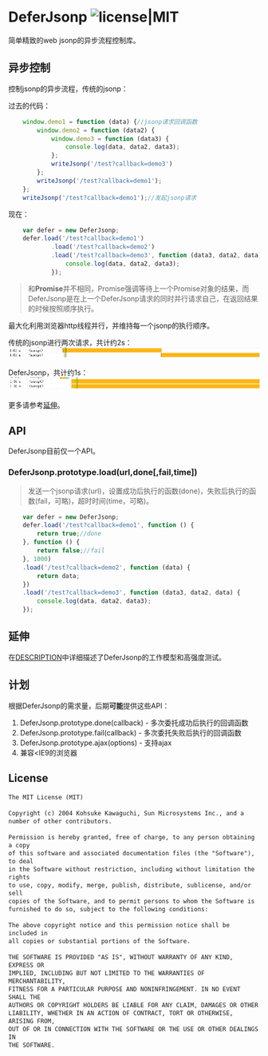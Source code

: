 ﻿# DeferJsonp ![license|MIT][1]


简单精致的web jsonp的异步流程控制库。

## 异步控制
控制jsonp的异步流程，传统的jsonp：

过去的代码：
```javascript
    window.demo1 = function (data) {//jsonp请求回调函数
        window.demo2 = function (data2) {
            window.demo3 = function (data3) {
                console.log(data, data2, data3);
            };
            writeJsonp('/test?callback=demo3')
        };
        writeJsonp('/test?callback=demo1');
    };
    writeJsonp('/test?callback=demo1');//发起jsonp请求
```

现在：
```javascript
    var defer = new DeferJsonp;
    defer.load('/test?callback=demo1')
            .load('/test?callback=demo2')
            .load('/test?callback=demo3', function (data3, data2, data) {
                console.log(data, data2, data3);
            });
```

> 和**Promise**并不相同，Promise强调等待上一个Promise对象的结果，而DeferJsonp是在上一个DeferJsonp请求的同时并行请求自己，在返回结果的时候按照顺序执行。

最大化利用浏览器http线程并行，并维持每一个jsonp的执行顺序。

传统的jsonp进行两次请求，共计约2s：
![jsonp][2]

DeferJsonp，共计约1s：
![DeferJsonp][3]

更多请参考[延伸][4]。

## API
DeferJsonp目前仅一个API。
### DeferJsonp.prototype.load(url,done[,fail,time])
>发送一个jsonp请求(url)，设置成功后执行的函数(done)，失败后执行的函数(fail，可略)，超时时间(time，可略)。

```javascript
    var defer = new DeferJsonp;
    defer.load('/test?callback=demo1', function () {
        return true;//done
    }, function () {
        return false;//fail
    }, 1000)
    .load('/test?callback=demo2', function (data) {
        return data;
    })
    .load('/test?callback=demo3', function (data3, data2, data) {
        console.log(data, data2, data3);
    });
```

## 延伸
在[DESCRIPTION][5]中详细描述了DeferJsonp的工作模型和高强度测试。

## 计划
根据DeferJsonp的需求量，后期**可能**提供这些API：

 1. DeferJsonp.prototype.done(callback) - 多次委托成功后执行的回调函数
 2. DeferJsonp.prototype.fail(callback) - 多次委托失败后执行的回调函数
 3. DeferJsonp.prototype.ajax(options) - 支持ajax
 4. 兼容&lt;IE9的浏览器

 
## License

    The MIT License (MIT)

    Copyright (c) 2004 Kohsuke Kawaguchi, Sun Microsystems Inc., and a number of other contributors. 

    Permission is hereby granted, free of charge, to any person obtaining a copy
    of this software and associated documentation files (the "Software"), to deal
    in the Software without restriction, including without limitation the rights
    to use, copy, modify, merge, publish, distribute, sublicense, and/or sell
    copies of the Software, and to permit persons to whom the Software is
    furnished to do so, subject to the following conditions:

    The above copyright notice and this permission notice shall be included in
    all copies or substantial portions of the Software.

    THE SOFTWARE IS PROVIDED "AS IS", WITHOUT WARRANTY OF ANY KIND, EXPRESS OR
    IMPLIED, INCLUDING BUT NOT LIMITED TO THE WARRANTIES OF MERCHANTABILITY,
    FITNESS FOR A PARTICULAR PURPOSE AND NONINFRINGEMENT. IN NO EVENT SHALL THE
    AUTHORS OR COPYRIGHT HOLDERS BE LIABLE FOR ANY CLAIM, DAMAGES OR OTHER
    LIABILITY, WHETHER IN AN ACTION OF CONTRACT, TORT OR OTHERWISE, ARISING FROM,
    OUT OF OR IN CONNECTION WITH THE SOFTWARE OR THE USE OR OTHER DEALINGS IN
    THE SOFTWARE.


  [1]: https://camo.githubusercontent.com/11b46a2fb2858bbfcaf16cd73aa05f851230d0f5/687474703a2f2f696d672e736869656c64732e696f2f62616467652f6c6963656e73652d4d49542d79656c6c6f77677265656e2e737667
  [2]: https://github.com/linkFly6/linkfly.so/blob/master/LinkFLy/Code/DeferJsonp/images/jsonp.png
  [3]: https://github.com/linkFly6/linkfly.so/blob/master/LinkFLy/Code/DeferJsonp/images/deferJsonp.png
  [4]: https://github.com/linkFly6/linkfly.so/tree/master/LinkFLy/Code/DeferJsonp#%E5%BB%B6%E4%BC%B8
  [5]: https://github.com/linkFly6/linkfly.so/tree/master/LinkFLy/Code/DeferJsonp/DESCRIPTION.md
